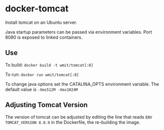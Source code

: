 docker-tomcat
=============

Install tomcat on an Ubuntu server.

Java startup parameters can be passed via environment variables. Port 8080 is
exposed to linked containers.

## Use

To build:
`docker build -t wmit/tomcat[:8]`

To run:
`docker run wmit/tomcat[:8]`

To change java options set the CATALINA_OPTS environment variable.
The default value is `-Xms512M -Xmx1024M`

## Adjusting Tomcat Version

The version of tomcat can be adjusted by editing the line that reads
`ENV TOMCAT_VERSION 8.0.9` in the Dockerfile, the re-building the image.

